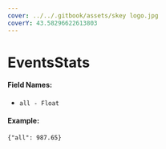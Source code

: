 ```yaml
---
cover: ../../.gitbook/assets/skey logo.jpg
coverY: 43.58296622613803
---
```


# EventsStats

#### Field Names:

* `all - Float`

#### Example:

`{"all": 987.65}`
